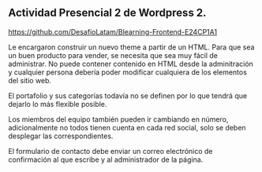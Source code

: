 <section>

# Actividad Presencial 2 de Wordpress 2.

<https://github.com/DesafioLatam/Blearning-Frontend-E24CP1A1>

Le encargaron construir un nuevo theme a partir de un HTML. Para que sea un buen producto para vender, se necesita que sea muy fácil de administrar. No puede contener contenido en HTML desde la adminitración y cualquier persona debería poder modificar cualquiera de los elementos del sitio web.

El portafolio y sus categorías todavía no se definen por lo que tendrá que dejarlo lo más flexible posible.

Los miembros del equipo también pueden ir cambiando en número, adicionalmente no todos tienen cuenta en cada red social, solo se deben desplegar las correspondientes.

El formulario de contacto debe enviar un correo electrónico de confirmación al que escribe y al administrador de la página. 